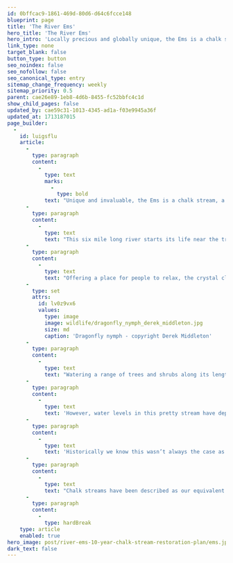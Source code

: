 ```yaml
---
id: 0bffcac9-1861-469d-80d6-d64c6fcce148
blueprint: page
title: 'The River Ems'
hero_title: 'The River Ems'
hero_intro: 'Locally precious and globally unique, the Ems is a chalk stream, a rare and special habitat to cherish.'
link_type: none
target_blank: false
button_type: button
seo_noindex: false
seo_nofollow: false
seo_canonical_type: entry
sitemap_change_frequency: weekly
sitemap_priority: 0.5
parent: cae26e89-1eb8-4d6b-8455-fc52bbfc4c1d
show_child_pages: false
updated_by: cae59c31-1013-4345-ad1a-f03e9945a36f
updated_at: 1713187015
page_builder:
  -
    id: luigsflu
    article:
      -
        type: paragraph
        content:
          -
            type: text
            marks:
              -
                type: bold
            text: "Unique and invaluable, the Ems is a chalk stream, a rare and special habitat teeming with wildlife and free for everyone to enjoy.\_"
      -
        type: paragraph
        content:
          -
            type: text
            text: "This six mile long river starts its life near the tranquil village of Stoughton, before travelling through the peaceful villages of Walderton and Westbourne, then flowing into Emsworth and out to sea through Chichester Harbour.\_"
      -
        type: paragraph
        content:
          -
            type: text
            text: "Offering a place for people to relax, the crystal clear waters of the Ems offer a home to a multitude of wildlife such as water voles, fish and dragonflies, while its banks provide a sanctuary for a variety of birds.\_"
      -
        type: set
        attrs:
          id: lv0z9vx6
          values:
            type: image
            image: wildlife/dragonfly_nymph_derek_middleton.jpg
            size: md
            caption: 'Dragonfly nymph - copyright Derek Middleton'
      -
        type: paragraph
        content:
          -
            type: text
            text: "Watering a range of trees and shrubs along its length, the shaded footpaths running adjacent to the Ems offer a quiet place to escape busy life, soak up the sounds of the water and enjoy some wildlife spotting.\_\_"
      -
        type: paragraph
        content:
          -
            type: text
            text: 'However, water levels in this pretty stream have depleted over the years and most summers parts of the river dry up. This can have devastating effects on a number of fish species, as well as affecting land-dwelling creatures who rely on the stream for water in the hotter months.'
      -
        type: paragraph
        content:
          -
            type: text
            text: 'Historically we know this wasn’t always the case as a number of water mills, watercress beds and water meadows used to exist along this waterway. Increased abstraction with our rising population and climate change both play their part. '
      -
        type: paragraph
        content:
          -
            type: text
            text: "Chalk streams have been described as our equivalent of the Great Barrier Reef, a natural resource which needs to be protected and cared for. The River Ems is one such river and is a vital resource which needs our help.\_\_"
      -
        type: paragraph
        content:
          -
            type: hardBreak
    type: article
    enabled: true
hero_image: post/river-ems-10-year-chalk-stream-restoration-plan/ems.jpg
dark_text: false
---
```


